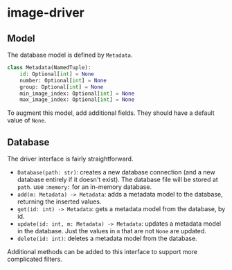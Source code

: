 # image-driver

## Model

The database model is defined by `Metadata`.

```python
class Metadata(NamedTuple):
    id: Optional[int] = None
    number: Optional[int] = None
    group: Optional[int] = None
    min_image_index: Optional[int] = None
    max_image_index: Optional[int] = None
```

To augment this model, add additional fields. They should have a default value of `None`.

## Database

The driver interface is fairly straightforward.

- `Database(path: str)`: creates a new database connection (and a new database entirely if it doesn't exist). The database file will be stored at `path`. use `:memory:` for an in-memory database.
- `add(m: Metadata) -> Metadata`: adds a metadata model to the database, returning the inserted values.
- `get(id: int) -> Metadata`: gets a metadata model from the database, by id.
- `update(id: int, m: Metadata) -> Metadata`: updates a metadata model in the database. Just the values in `m` that are not `None` are updated.
- `delete(id: int)`: deletes a metadata model from the database.

Additional methods can be added to this interface to support more complicated filters.
